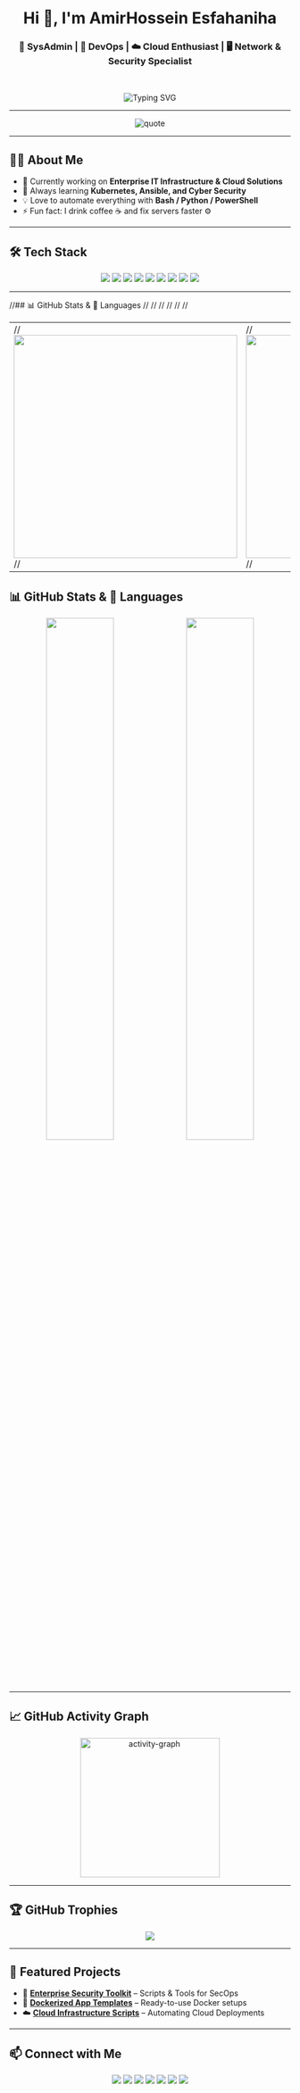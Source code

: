 <h1 align="center">Hi 👋, I'm AmirHossein Esfahaniha</h1>
<h3 align="center">🚀 SysAdmin | 🐳 DevOps | ☁️ Cloud Enthusiast | 🖥️ Network & Security Specialist</h3>
<br>

<p align="center">
  <img src="https://readme-typing-svg.herokuapp.com?size=22&color=F700FF&center=true&vCenter=true&width=500&lines=Automation+Lover+⚙️;Cloud+%26+DevOps+Enthusiast+☁️;Security+Specialist+🔐;Always+Learning+🚀" alt="Typing SVG" />
</p>

---

<p align="center">
  <img src="https://quotes-github-readme.vercel.app/api?type=horizontal&theme=radical" alt="quote" />
</p>

---

## 👨‍💻 About Me
- 🔭 Currently working on **Enterprise IT Infrastructure & Cloud Solutions**  
- 🌱 Always learning **Kubernetes, Ansible, and Cyber Security**  
- 💡 Love to automate everything with **Bash / Python / PowerShell**  
- ⚡ Fun fact: I drink coffee ☕ and fix servers faster ⚙️  

---

## 🛠 Tech Stack
<p align="center">
  <img src="https://img.shields.io/badge/Linux-FCC624?style=for-the-badge&logo=linux&logoColor=black" />
  <img src="https://img.shields.io/badge/Docker-2496ED?style=for-the-badge&logo=docker&logoColor=white" />
  <img src="https://img.shields.io/badge/Kubernetes-326CE5?style=for-the-badge&logo=kubernetes&logoColor=white" />
  <img src="https://img.shields.io/badge/Ansible-EE0000?style=for-the-badge&logo=ansible&logoColor=white" />
  <img src="https://img.shields.io/badge/Python-3776AB?style=for-the-badge&logo=python&logoColor=white" />
  <img src="https://img.shields.io/badge/Bash-4EAA25?style=for-the-badge&logo=gnu-bash&logoColor=white" />
  <img src="https://img.shields.io/badge/NGINX-009639?style=for-the-badge&logo=nginx&logoColor=white" />
  <img src="https://img.shields.io/badge/VMware-607078?style=for-the-badge&logo=vmware&logoColor=white" />
  <img src="https://img.shields.io/badge/PHP-777BB4?style=for-the-badge&logo=php&logoColor=white" />
</p>

---

//## 📊 GitHub Stats & 🚀 Languages
//<table align="center">
//  <tr>
//    <td>
//      <img src="https://github-readme-stats.vercel.app/api?username=esfahaniha&show_icons=true&theme=radical&hide_border=true&count_private=true&layout=compact" width="400px"/>
//    </td>
//    <td>
//      <img src="https://github-readme-stats.vercel.app/api/top-langs/?username=esfahaniha&layout=compact&theme=radical&hide_border=true" width="400px"/>
//    </td>
//  </tr>
//</table>
## 📊 GitHub Stats & 🚀 Languages

<p align="center">
  <picture>
    <source media="(max-width: 600px)" srcset="https://github-readme-stats.vercel.app/api?username=esfahaniha&show_icons=true&theme=radical&hide_border=true&count_private=true&layout=compact">
    <img src="https://github-readme-stats.vercel.app/api?username=esfahaniha&show_icons=true&theme=radical&hide_border=true&count_private=true&layout=compact" width="49%" />
  </picture>
  <picture>
    <source media="(max-width: 600px)" srcset="https://github-readme-stats.vercel.app/api/top-langs/?username=esfahaniha&layout=compact&theme=radical&hide_border=true">
    <img src="https://github-readme-stats.vercel.app/api/top-langs/?username=esfahaniha&layout=compact&theme=radical&hide_border=true" width="49%" />
  </picture>
</p>


---

## 📈 GitHub Activity Graph
<p align="center">
  <img src="https://github-readme-activity-graph.vercel.app/graph?username=esfahaniha&theme=react-dark&hide_border=true&area=true" alt="activity-graph" height="250px"/>
</p>

---

## 🏆 GitHub Trophies
<p align="center">
  <img src="https://github-profile-trophy.vercel.app/?username=esfahaniha&theme=radical&margin-w=10&margin-h=10&no-frame=true" />
</p>

---

## 🌟 Featured Projects
- 🔐 [**Enterprise Security Toolkit**](https://github.com/esfahaniha/security-toolkit) – Scripts & Tools for SecOps  
- 🐳 [**Dockerized App Templates**](https://github.com/esfahaniha/docker-apps) – Ready-to-use Docker setups  
- ☁️ [**Cloud Infrastructure Scripts**](https://github.com/esfahaniha/cloud-infra) – Automating Cloud Deployments  

---

## 📫 Connect with Me
<p align="center">
  <a href="mailto:e4fahani@gmail.com"><img src="https://img.shields.io/badge/Email-D14836?style=for-the-badge&logo=gmail&logoColor=white" /></a>
  <a href="https://discord.com/users/esam_dpge"><img src="https://img.shields.io/badge/Discord-7289DA?style=for-the-badge&logo=discord&logoColor=white" /></a>
  <a href="https://t.me/esam_dpge"><img src="https://img.shields.io/badge/Telegram-2CA5E0?style=for-the-badge&logo=telegram&logoColor=white" /></a>
  <a href="https://x.com/YOUR_X"><img src="https://img.shields.io/badge/X-000000?style=for-the-badge&logo=x&logoColor=white" /></a>
  <a href="https://www.reddit.com/user/YOUR_REDDIT"><img src="https://img.shields.io/badge/Reddit-FF4500?style=for-the-badge&logo=reddit&logoColor=white" /></a>
  <a href="https://www.youtube.com/c/YOUR_YOUTUBE"><img src="https://img.shields.io/badge/YouTube-FF0000?style=for-the-badge&logo=youtube&logoColor=white" /></a>
  <a href="https://www.instagram.com/YOUR_INSTAGRAM"><img src="https://img.shields.io/badge/Instagram-E1306C?style=for-the-badge&logo=instagram&logoColor=white" /></a>
</p>
